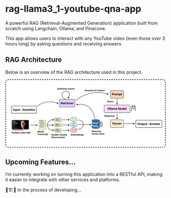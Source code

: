 # rag-llama3_1-youtube-qna-app

A powerful RAG (Retrieval-Augmented Generation) application built from scratch using Langchain, Ollama, and Pinecone. 

This app allows users to interact with any YouTube video (even those over 3 hours long) by asking questions and receiving answers.

## RAG Architecture

Below is an overview of the RAG architecture used in this project.

![RAG architecture](.img/rag_overview.png)

## Upcoming Features...

I’m currently working on turning this application into a RESTful API, making it easier to integrate with other services and platforms.

🚧🏗️👷 In the process of developing...
